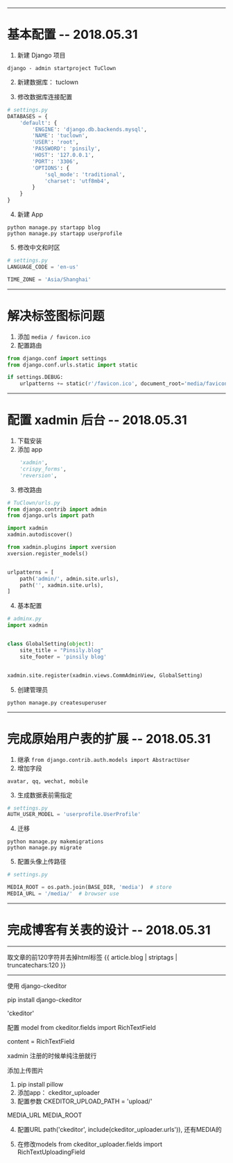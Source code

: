 ----
# 基本配置 -- 2018.05.31
1. 新建 Django 项目
```
django - admin startproject TuClown
```

2. 新建数据库： tuclown

3. 修改数据库连接配置
```python
# settings.py
DATABASES = {
    'default': {
        'ENGINE': 'django.db.backends.mysql',
        'NAME': 'tuclown',
        'USER': 'root',
        'PASSWORD': 'pinsily',
        'HOST': '127.0.0.1',
        'PORT': '3306',
        'OPTIONS': {
            'sql_mode': 'traditional',
            'charset': 'utf8mb4',
        }
    }
}
```

4. 新建 App
```shell
python manage.py startapp blog
python manage.py startapp userprofile
```

5. 修改中文和时区
```python
# settings.py
LANGUAGE_CODE = 'en-us'

TIME_ZONE = 'Asia/Shanghai'
```


-----
# 解决标签图标问题
1. 添加 `media / favicon.ico`
2. 配置路由
```python
from django.conf import settings
from django.conf.urls.static import static

if settings.DEBUG:
    urlpatterns += static(r'/favicon.ico', document_root='media/favicon.ico')
```


-----
# 配置 xadmin 后台 -- 2018.05.31
1. 下载安装
2. 添加 app
```python
    'xadmin',
    'crispy_forms',
    'reversion',
```
3. 修改路由
```python
# TuClown/urls.py
from django.contrib import admin
from django.urls import path

import xadmin
xadmin.autodiscover()

from xadmin.plugins import xversion
xversion.register_models()


urlpatterns = [
    path('admin/', admin.site.urls),
    path('', xadmin.site.urls),
]
```

4. 基本配置
```python
# adminx.py
import xadmin


class GlobalSetting(object):
    site_title = "Pinsily.blog"
    site_footer = 'pinsily blog'


xadmin.site.register(xadmin.views.CommAdminView, GlobalSetting)
```


5. 创建管理员
```shell
python manage.py createsuperuser
```

------
# 完成原始用户表的扩展 -- 2018.05.31
1. 继承 `from django.contrib.auth.models import AbstractUser`
2. 增加字段
```
avatar, qq, wechat, mobile
```

3. 生成数据表前需指定
```python
# settings.py
AUTH_USER_MODEL = 'userprofile.UserProfile'
```

4. 迁移
```shell
python manage.py makemigrations
python manage.py migrate
```

5. 配置头像上传路径
```python
# settings.py

MEDIA_ROOT = os.path.join(BASE_DIR, 'media')  # store
MEDIA_URL = '/media/'  # browser use
```

----
# 完成博客有关表的设计 -- 2018.05.31


------

取文章的前120字符并去掉html标签
{{  article.blog | striptags | truncatechars:120 }}


----
使用 django-ckeditor

pip install django-ckeditor

'ckeditor'

配置 model
from ckeditor.fields import RichTextField

content = RichTextField


xadmin 注册的时候单纯注册就行

添加上传图片

1. pip install pillow
2. 添加app： ckeditor_uploader
3. 配置参数
CKEDITOR_UPLOAD_PATH = 'upload/'

MEDIA_URL
MEDIA_ROOT

4. 配置URL
path('ckeditor', include(ckeditor_uploader.urls')),
还有MEDIA的

5. 在修改models
from ckeditor_uploader.fields import RichTextUploadingField